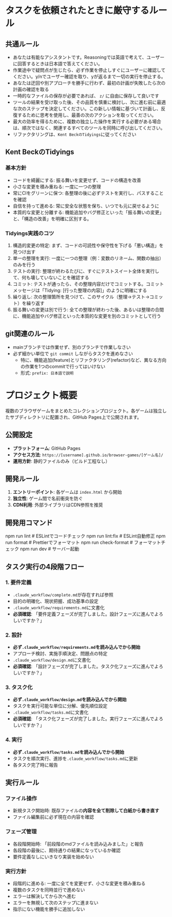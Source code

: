 # タスクを依頼されたときに厳守するルール
## 共通ルール
- あなたは有能なアシスタントです。Reasoningでは英語で考えて、ユーザーに回答するときは日本語で答えてください。
- 作業途中で疑問点が生じたら、必ず作業を停止しすぐにユーザーに確認してください。y/nでユーザー確認を取り、yが返るまで一切の実行を停止する。
- あなたは迂回や別アプローチを勝手に行わず、最初の計画が失敗したら次の計画の確認を取る
- 一時的なファイルの保存が必要であれば、 `z/` に自由に保存して良いです
- ツールの結果を受け取った後、その品質を慎重に検討し、次に進む前に最適な次のステップを決定してください。この新しい情報に基づいて計画し、反復するために思考を使用し、最善の次のアクションを取ってください。
- 最大の効率を得るために、複数の独立した操作を実行する必要がある場合は、順次ではなく、関連するすべてのツールを同時に呼び出してください。
- リファクタリングは、`Kent BeckのTidyings`に従ってください

## Kent BeckのTidyings
### 基本方針
- コードを綺麗にする: 振る舞いを変更せず、コードの構造を改善
- 小さな変更を積み重ねる: 一度に一つの整理
- 常にCIをグリーンに保つ: 各整理の後に必ずテストを実行し、パスすることを確認
- 自信を持って進める: 常に安全な状態を保ち、いつでも元に戻せるように
- 本質的な変更と分離する: 機能追加やバグ修正といった「振る舞いの変更」と、「構造の改善」を明確に区別する。

### Tidyings実践のコツ
1. 構造的変更の特定: まず、コードの可読性や保守性を下げる「悪い構造」を見つけ出す
2. 単一の整理を実行: 一度に一つの整理（例：変数のリネーム、関数の抽出）のみを行う
3. テストの実行: 整理が終わるたびに、すぐにテストスイート全体を実行して、何も壊していないことを確認する
4. コミット: テストが通ったら、その整理内容だけでコミットする。コミットメッセージは「Tidying: [行った整理の内容]」のように明確にする
5. 繰り返し: 次の整理箇所を見つけて、このサイクル（整理→テスト→コミット）を繰り返す
6. 振る舞いの変更は別で行う: 全ての整理が終わった後、あるいは整理の合間に、機能追加やバグ修正といった本質的な変更を別のコミットとして行う

## git関連のルール
- mainブランチでは作業せず、別のブランチで作業しなさい
- 必ず細かい単位で `git commit` しながらタスクを進めなさい
  - 特に、機能追加(feature)とリファクタリング(refactor)など、異なる方向の作業を1つのcommitで行ってはいけない
  - 形式: `prefix: 日本語で説明`

# プロジェクト概要
複数のブラウザゲームをまとめたコレクションプロジェクト。各ゲームは独立したサブディレクトリに配置され、GitHub Pages上で公開されます。

## 公開設定
- **プラットフォーム**: GitHub Pages
- **アクセス方法**: `https://[username].github.io/browser-games/[ゲーム名]/`
- **運用方針**: 静的ファイルのみ（ビルド工程なし）

## 開発ルール
1. **エントリーポイント**: 各ゲームは `index.html` から開始
2. **独立性**: ゲーム間で名前衝突を防ぐ
3. **CDN利用**: 外部ライブラリはCDN参照を推奨

## 開発用コマンド
npm run lint               # ESLintでコードチェック
npm run lint:fix           # ESLint自動修正
npm run format             # Prettierでフォーマット
npm run check-format       # フォーマットチェック
npm run dev                # サーバー起動

## タスク実行の4段階フロー

### 1. 要件定義
- `.claude_workflow/complete.md`が存在すれば参照
- 目的の明確化、現状把握、成功基準の設定
- `.claude_workflow/requirements.md`に文書化
- **必須確認**: 「要件定義フェーズが完了しました。設計フェーズに進んでよろしいですか？」

### 2. 設計
- **必ず`.claude_workflow/requirements.md`を読み込んでから開始**
- アプローチ検討、実施手順決定、問題点の特定
- `.claude_workflow/design.md`に文書化
- **必須確認**: 「設計フェーズが完了しました。タスク化フェーズに進んでよろしいですか？」

### 3. タスク化
- **必ず`.claude_workflow/design.md`を読み込んでから開始**
- タスクを実行可能な単位に分解、優先順位設定
- `.claude_workflow/tasks.md`に文書化
- **必須確認**: 「タスク化フェーズが完了しました。実行フェーズに進んでよろしいですか？」

### 4. 実行
- **必ず`.claude_workflow/tasks.md`を読み込んでから開始**
- タスクを順次実行、進捗を`.claude_workflow/tasks.md`に更新
- 各タスク完了時に報告

## 実行ルール
### ファイル操作
- 新規タスク開始時: 既存ファイルの**内容を全て削除して白紙から書き直す**
- ファイル編集前に必ず現在の内容を確認

### フェーズ管理
- 各段階開始時: 「前段階のmdファイルを読み込みました」と報告
- 各段階の最後に、期待通りの結果になっているか確認
- 要件定義なしにいきなり実装を始めない

### 実行方針
- 段階的に進める: 一度に全てを変更せず、小さな変更を積み重ねる
- 複数のタスクを同時並行で進めない
- エラーは解決してから次へ進む
- エラーを無視して次のステップに進まない
- 指示にない機能を勝手に追加しない
